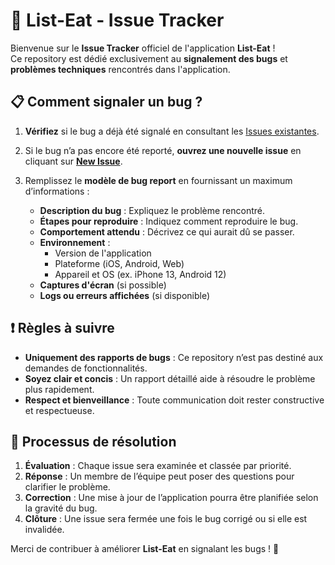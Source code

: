# 📢 List-Eat - Issue Tracker

Bienvenue sur le **Issue Tracker** officiel de l'application **List-Eat** !  
Ce repository est dédié exclusivement au **signalement des bugs** et **problèmes techniques** rencontrés dans l'application.

## 📋 Comment signaler un bug ?

1. **Vérifiez** si le bug a déjà été signalé en consultant les [Issues existantes]((https://github.com/TrioDevApp/List-Eat-Issue/issues)).
2. Si le bug n’a pas encore été reporté, **ouvrez une nouvelle issue** en cliquant sur **[New Issue](https://github.com/TrioDevApp/List-Eat-Issue/issues/new)**.
3. Remplissez le **modèle de bug report** en fournissant un maximum d’informations :

   - **Description du bug** : Expliquez le problème rencontré.
   - **Étapes pour reproduire** : Indiquez comment reproduire le bug.
   - **Comportement attendu** : Décrivez ce qui aurait dû se passer.
   - **Environnement** :
     - Version de l'application
     - Plateforme (iOS, Android, Web)
     - Appareil et OS (ex. iPhone 13, Android 12)
   - **Captures d'écran** (si possible)
   - **Logs ou erreurs affichées** (si disponible)

## ❗ Règles à suivre

- **Uniquement des rapports de bugs** : Ce repository n’est pas destiné aux demandes de fonctionnalités.
- **Soyez clair et concis** : Un rapport détaillé aide à résoudre le problème plus rapidement.
- **Respect et bienveillance** : Toute communication doit rester constructive et respectueuse.

## 🚀 Processus de résolution

1. **Évaluation** : Chaque issue sera examinée et classée par priorité.
2. **Réponse** : Un membre de l’équipe peut poser des questions pour clarifier le problème.
3. **Correction** : Une mise à jour de l’application pourra être planifiée selon la gravité du bug.
4. **Clôture** : Une issue sera fermée une fois le bug corrigé ou si elle est invalidée.

Merci de contribuer à améliorer **List-Eat** en signalant les bugs ! 🎯
